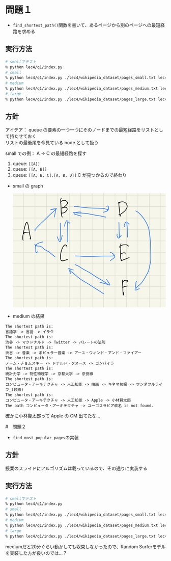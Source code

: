 # 問題１

- `find_shortest_path()`関数を書いて、あるページから別のページへの最短経路を求める

## 実行方法

```bash
# smallでテスト
% python lec4/q1/index.py
# small
% python lec4/q1/index.py ./lec4/wikipedia_dataset/pages_small.txt lec4/wikipedia_dataset/links_small.txt
# medium
% python lec4/q1/index.py ./lec4/wikipedia_dataset/pages_medium.txt lec4/wikipedia_dataset/links_medium.txt
# large
% python lec4/q1/index.py ./lec4/wikipedia_dataset/pages_large.txt lec4/wikipedia_dataset/links_large.txt

```

## 方針

アイデア：
queue の要素の一つ一つにそのノードまでの最短経路をリストとして持たせておく  
リストの最後尾を今見ている node として扱う

small での例： A -> C の最短経路を探す

1. queue: `[[A]]`
1. queue: `[[A, B]]`
1. queue: `[[A, B, C],[A, B, D]]`
   C が見つかるので終わり

- small の graph

  ![graph](./img/small_graph.jpeg)

- medium の結果

```plaintext
The shortest path is:
言語学 -> 言語 -> イラク
The shortest path is:
渋谷 -> マクドナルド -> Twitter -> パレートの法則
The shortest path is:
渋谷 -> 音楽 -> ポピュラー音楽 -> アース・ウィンド・アンド・ファイアー
The shortest path is:
ノーム・チョムスキー -> ドナルド・クヌース -> コンパイラ
The shortest path is:
統計力学 -> 物性物理学 -> 京都大学 -> 奈良線
The shortest path is:
コンピュータ・アーキテクチャ -> 人工知能 -> 映画 -> キネマ旬報 -> ワンダフルライフ_(映画)
The shortest path is:
コンピュータ・アーキテクチャ -> 人工知能 -> Apple -> 小林賢太郎
The path コンピュータ・アーキテクチャ -> ユーゴスラビア改名 is not found.
```

確かに小林賢太郎って Apple の CM 出てたな…

#　問題２

- `find_most_popular_pages`の実装

## 方針

授業のスライドにアルゴリズムは載っているので、その通りに実装する

## 実行方法

```bash
# smallでテスト
% python lec4/q1/index.py
# small
% python lec4/q1/index.py ./lec4/wikipedia_dataset/pages_small.txt lec4/wikipedia_dataset/links_small.txt
# medium
% python lec4/q1/index.py ./lec4/wikipedia_dataset/pages_medium.txt lec4/wikipedia_dataset/links_medium.txt
# large
% python lec4/q1/index.py ./lec4/wikipedia_dataset/pages_large.txt lec4/wikipedia_dataset/links_large.txt

```

mediumだと20分ぐらい動かしても収束しなかったので、Random Surferモデルを実装した方が良いのでは…？
